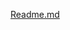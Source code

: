 [Readme.md](https://github.com/Arshad517214/stepin_employee-management-system/files/7122336/Readme.md)
